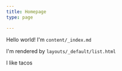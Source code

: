 ```yaml
---
title: Homepage
type: page

---
```

Hello world! I'm `content/_index.md`

I'm rendered by `layouts/_default/list.html`

I like tacos